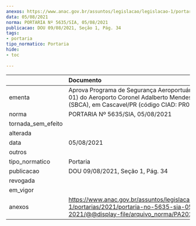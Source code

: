 ```yaml
---
anexos: https://www.anac.gov.br/assuntos/legislacao/legislacao-1/portarias/2021/portaria-no-5635-sia-05-08-2021/@@display-file/arquivo_norma/PA2021-5635.pdf
data: 05/08/2021
norma: PORTARIA Nº 5635/SIA, 05/08/2021
publicacao: DOU 09/08/2021, Seção 1, Pág. 34
tags:
- portaria
tipo_normatico: Portaria
hide: 
- toc 
 
---
```


|                    | Documento                                                                                                                                            |
|:-------------------|:-----------------------------------------------------------------------------------------------------------------------------------------------------|
| ementa             | Aprova Programa de Segurança Aeroportuária (Revisão 01) do Aeroporto Coronel Adalberto Mendes da Silva (SBCA), em Cascavel/PR (código CIAD: PR0005). |
| norma              | PORTARIA Nº 5635/SIA, 05/08/2021                                                                                                                     |
| tornada_sem_efeito |                                                                                                                                                      |
| alterada           |                                                                                                                                                      |
| data               | 05/08/2021                                                                                                                                           |
| outros             |                                                                                                                                                      |
| tipo_normatico     | Portaria                                                                                                                                             |
| publicacao         | DOU 09/08/2021, Seção 1, Pág. 34                                                                                                                     |
| revogada           |                                                                                                                                                      |
| em_vigor           |                                                                                                                                                      |
| anexos             | https://www.anac.gov.br/assuntos/legislacao/legislacao-1/portarias/2021/portaria-no-5635-sia-05-08-2021/@@display-file/arquivo_norma/PA2021-5635.pdf |